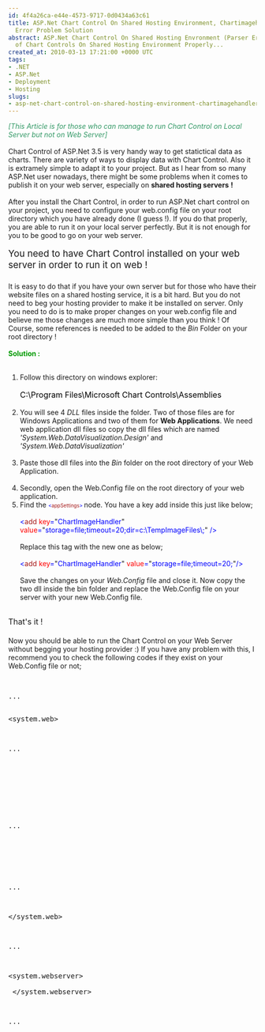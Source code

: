 ```yaml
---
id: 4f4a26ca-e44e-4573-9717-0d0434a63c61
title: ASP.Net Chart Control On Shared Hosting Environment, Chartimagehandler / Parser
  Error Problem Solution
abstract: ASP.Net Chart Control On Shared Hosting Envronment (Parser Error) - Deployment
  of Chart Controls On Shared Hosting Environment Properly...
created_at: 2010-03-13 17:21:00 +0000 UTC
tags:
- .NET
- ASP.Net
- Deployment
- Hosting
slugs:
- asp-net-chart-control-on-shared-hosting-environment-chartimagehandler-parser-error-problem-solution
---
```


<p><span style="font-style: italic; color: #339966;">[This Article is for those who can manage to run Chart Control on Local Server but not on Web Server]</span><br /> <br /> Chart Control of ASP.Net 3.5 is very handy way to get statictical data as charts. There are variety of ways to display data with Chart Control. Also it is extramely simple to adapt it to your project. But as I hear from so many ASP.Net user nowadays, there might be some problems when it comes to publish it on your web server, especially on <span style="font-weight: bold;">shared hosting servers</span> <span style="font-weight: bold;">!<br /> <br /> </span>After you install the Chart Control,&nbsp;in order to&nbsp;run ASP.Net chart control on your project, you need to configure your web.config file&nbsp;on your root directory which you have already&nbsp;done (I guess !). If you do that properly, you are able to run it on your local server perfectly. But it is not enough for you to be good to go on your web server. <br /> <br /> <span style="font-size: 14pt;">You need to have Chart Control installed on your web server in order to run it on web !<br /> <br /> </span>It is easy to do that if you have your own server but for those who have their website files on a shared hosting service, it is a bit hard. But you do not need to beg your hosting provider to make it be installed on server. Only you need to do is to make proper changes on your web.config file and believe me&nbsp;those changes are much more&nbsp;simple than you think ! Of Course, some references is needed to be added to the <span style="font-style: italic;">Bin </span>Folder on your root directory !<br /> <br /> <span style="color: #009900; font-weight: bold;">Solution :</span><br /> <br /></p>
<ol>
<li>Follow this directory on windows explorer:<br /> <br /> <span style="color: black; font-size: 12pt;">C:\Program Files\Microsoft Chart Controls\Assemblies</span><br /> <br /> </li>
<li>You will see 4 <span style="font-style: italic;">DLL </span>files inside the folder. Two of those files are for Windows Applications and two of them for <span style="font-weight: bold;">Web Applications</span>. We need web application dll files so copy the dll files which are named <span style="font-style: italic;">'System.Web.DataVisualization.Design'</span> and <span style="font-style: italic;">'System.Web.DataVisualization'</span><br /> <br /> </li>
<li>Paste&nbsp;those dll files&nbsp;into the <span style="font-style: italic;">Bin </span>folder on the root directory of your Web Application.<br /> <br /> </li>
<li>Secondly, open the Web.Config file on the root directory of your web application.</li>
<li>Find the <span size="2" color="#0000ff" style="color: #0000ff; font-size: x-small;"><span size="2" color="#0000ff" style="color: #0000ff; font-size: x-small;">&lt;</span></span><span size="2" color="#a31515" style="color: #a31515; font-size: x-small;"><span size="2" color="#a31515" style="color: #a31515; font-size: x-small;">appSettings</span></span><span size="2" color="#0000ff" style="color: #0000ff; font-size: x-small;"><span size="2" color="#0000ff" style="color: #0000ff; font-size: x-small;">&gt; </span></span>node. You have a key add inside this&nbsp;just like&nbsp;below;<br /> <br /> <span color="#0000ff" style="color: #0000ff;"><span color="#0000ff" style="color: #0000ff;">&lt;</span></span><span color="#a31515" style="color: #a31515;"><span color="#a31515" style="color: #a31515;">add</span></span><span color="#0000ff" style="color: #0000ff;"><span color="#0000ff" style="color: #0000ff;"> </span></span><span color="#ff0000" style="color: #ff0000;"><span color="#ff0000" style="color: #ff0000;">key</span></span><span color="#0000ff" style="color: #0000ff;"><span color="#0000ff" style="color: #0000ff;">=</span></span>"<span color="#0000ff" style="color: #0000ff;"><span color="#0000ff" style="color: #0000ff;">ChartImageHandler</span></span>"<span color="#0000ff" style="color: #0000ff;"><span color="#0000ff" style="color: #0000ff;"> </span></span><span color="#ff0000" style="color: #ff0000;"><span color="#ff0000" style="color: #ff0000;">value</span></span><span color="#0000ff" style="color: #0000ff;"><span color="#0000ff" style="color: #0000ff;">=</span></span>"<span color="#0000ff" style="color: #0000ff;"><span color="#0000ff" style="color: #0000ff;">storage=file;timeout=20;dir=c:\TempImageFiles\;</span></span>"<span color="#0000ff" style="color: #0000ff;"><span color="#0000ff" style="color: #0000ff;"> /&gt;<br /> </span></span><br /> Replace&nbsp;this tag with the new one as below;<br /> <br /> <span color="#0000ff" style="color: #0000ff;"><span color="#0000ff" style="color: #0000ff;">&lt;</span></span><span color="#a31515" style="color: #a31515;"><span color="#a31515" style="color: #a31515;">add</span></span><span color="#0000ff" style="color: #0000ff;"><span color="#0000ff" style="color: #0000ff;"> </span></span><span color="#ff0000" style="color: #ff0000;"><span color="#ff0000" style="color: #ff0000;">key</span></span><span color="#0000ff" style="color: #0000ff;"><span color="#0000ff" style="color: #0000ff;">=</span></span>"<span color="#0000ff" style="color: #0000ff;"><span color="#0000ff" style="color: #0000ff;">ChartImageHandler</span></span>"<span color="#0000ff" style="color: #0000ff;"><span color="#0000ff" style="color: #0000ff;"> </span></span><span color="#ff0000" style="color: #ff0000;"><span color="#ff0000" style="color: #ff0000;">value</span></span><span color="#0000ff" style="color: #0000ff;"><span color="#0000ff" style="color: #0000ff;">=</span></span>"<span color="#0000ff" style="color: #0000ff;"><span color="#0000ff" style="color: #0000ff;">storage=file;timeout=20;</span></span>"<span color="#0000ff" style="color: #0000ff;"><span color="#0000ff" style="color: #0000ff;">/&gt;<br /> </span></span><br /> Save the changes on your <span style="font-style: italic;">Web.Config</span> file and close it. Now copy the two dll inside the bin folder and replace the Web.Config file on your server with your new Web.Config file.</li>
</ol>
<p><br /> <span style="font-size: 12pt;">That's it !<br /> <br /> </span>Now you should be able to run the Chart Control on your Web Server without begging your hosting provider :) If you have any problem with this, I recommend you to check the following codes if they exist on your Web.Config file or not;</p>
<p>&nbsp;</p>
<pre class="brush: xhtml">...

<system.web>

  ...

  <pages>
    <controls>
      <add tagprefix="asp" namespace="System.Web.UI.DataVisualization.Charting" assembly="System.Web.DataVisualization, Version=3.5.0.0, Culture=neutral, PublicKeyToken=31bf3856ad364e35">
    </add></controls>
  </pages>

  ...

  <httphandlers>
    <add path="ChartImg.axd" verb="GET,HEAD" type="System.Web.UI.DataVisualization.Charting.ChartHttpHandler, System.Web.DataVisualization, Version=3.5.0.0, Culture=neutral, PublicKeyToken=31bf3856ad364e35" validate="false">
  </add></httphandlers>

  ...

</system.web>

...

<system.webserver>
  <handlers>
    <remove name="ChartImageHandler">
    <add name="ChartImageHandler" precondition="integratedMode" verb="GET,HEAD" path="ChartImg.axd" type="System.Web.UI.DataVisualization.Charting.ChartHttpHandler, System.Web.DataVisualization, Version=3.5.0.0, Culture=neutral, PublicKeyToken=31bf3856ad364e35">
  </add></remove></handlers>
</system.webserver>

... </pre>
<p>&nbsp;</p>